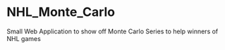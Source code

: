 # NHL_Monte_Carlo

Small Web Application to show off Monte Carlo Series to help winners of NHL games
